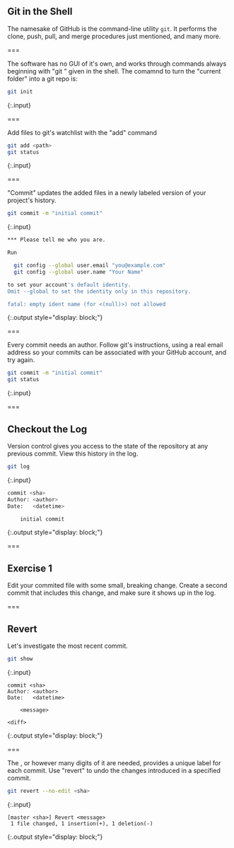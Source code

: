 ---
---

## Git in the Shell

The namesake of GitHub is the command-line utility `git`. It performs
the clone, push, pull, and merge procedures just mentioned, and many
more.

===

The software has no GUI of it's own, and works through commands always beginning with "git " given in the shell. The comamnd to turn the "current folder" into a git repo is:

~~~bash
git init
~~~
{:.input}

===

Add files to git's watchlist with the "add" command

~~~bash
git add <path>
git status
~~~
{:.input}

===

"Commit" updates the added files in a newly labeled version of your project's history.


~~~bash
git commit -m "initial commit"
~~~
{:.input}

~~~bash
*** Please tell me who you are.

Run

  git config --global user.email "you@example.com"
  git config --global user.name "Your Name"

to set your account's default identity.
Omit --global to set the identity only in this repository.

fatal: empty ident name (for <(null)>) not allowed
~~~
{:.output style="display: block;"}

===

Every commit needs an author. Follow git's instructions, using a
real email address so your commits can be associated with your
GitHub account, and try again.


~~~bash
git commit -m "initial commit"
git status
~~~
{:.input}

===

## Checkout the Log

Version control gives you access to the state of the repository at any previous commit. View this history in the log.


~~~bash
git log
~~~
{:.input}

~~~bash
commit <sha>
Author: <author>
Date:   <datetime>

    initial commit
~~~
{:.output style="display: block;"}

===

## Exercise 1

Edit your commited file with some small, breaking change. Create a second commit that includes this change, and make sure it shows up in the log.

===

## Revert

Let's investigate the most recent commit.


~~~bash
git show
~~~
{:.input}
~~~
commit <sha>
Author: <author>
Date:   <datetime>

    <message>

<diff>
~~~
{:.output style="display: block;"}

===

The <sha>, or however many digits of it are needed, provides a unique label for
each commit. Use "revert" to undo the changes introduced in a specified commit.


~~~bash
git revert --no-edit <sha>
~~~
{:.input}
~~~
[master <sha>] Revert <message>
 1 file changed, 1 insertion(+), 1 deletion(-)
~~~
{:.output style="display: block;"}
